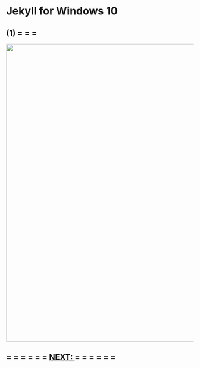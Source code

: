 # Jekyll for Windows 10

## (1) = = =

<img src="pictures/gimp-01.jpg"  width="800">

## = = = = = = [NEXT: ](https://rms46.github.io/webweb7/) = = = = = =

